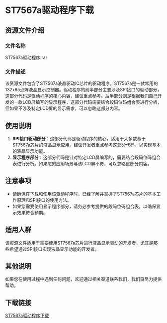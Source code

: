 # ST7567a驱动程序下载

## 资源文件介绍

### 文件名称
ST7567a驱动程序.rar

### 文件描述
该资源文件包含了ST7567a液晶驱动IC芯片的驱动程序。ST7567a是一款常用的132x65点阵液晶显示控制器。驱动程序的前半部分主要涉及SPI接口的驱动部分，这部分代码是驱动程序的核心内容，建议重点参考。后半部分则是根据我们自己开发的一款LCD屏编写的显示程序，这部分代码需要结合段码位码组合表进行分析，但如果不涉及特定LCD屏的显示需求，可以忽略这部分内容。

## 使用说明
1. **SPI接口驱动部分**：这部分代码是驱动程序的核心，适用于大多数基于ST7567a芯片的液晶显示应用。建议开发者重点参考这部分代码，以实现基本的液晶显示功能。
2. **显示程序部分**：这部分代码是针对特定LCD屏编写的，需要结合段码位码组合表进行分析。如果您的应用场景与该LCD屏不符，可以忽略这部分内容。

## 注意事项
- 请确保在下载和使用该驱动程序时，已经了解并掌握了ST7567a芯片的基本工作原理和SPI接口的使用方法。
- 如果您需要使用显示程序部分，请务必参考提供的段码位码组合表，以确保显示效果符合预期。

## 适用人群
该资源文件适用于需要使用ST7567a芯片进行液晶显示驱动的开发者，尤其是那些希望通过SPI接口实现液晶显示功能的开发者。

## 其他说明
如果您在使用过程中遇到任何问题，欢迎通过相关渠道联系我们，我们将尽力提供帮助。

## 下载链接

[ST7567a驱动程序下载](https://pan.quark.cn/s/ff20d776ff9a)